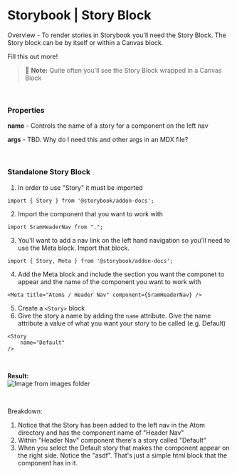 # Storybook | Story Block

Overview - To render stories in Storybook you'll need the Story Block. The Story block can be by itself or within a Canvas block.

<span class="warning">Fill this out more!</span>


> :memo: **Note:**  Quite often you'll see the Story Block wrapped in a Canvas Block

<br>

### Properties

**name** - Controls the name of a story for a component on the left nav

**args** - <span class="warning">TBD. Why do I need this and other args in an MDX file?</span>

<br>

### Standalone Story Block  
1. In order to use "Story" it must be imported 
```
import { Story } from '@storybook/addon-docs';
```
2. Import the component that you want to work with
```
import SramHeaderNav from ".";
```
3. You'll want to add a nav link on the left hand navigation so you'll need to use the Meta block. Import that block.
```
import { Story, Meta } from '@storybook/addon-docs';
```
4. Add the Meta block and include the section you want the componet to appear and the name of the component you want to work with
```
<Meta title="Atoms / Header Nav" component={SramHeaderNav} />
```
5. Create a `<Story>` block
6. Give the story a name by adding the `name` attribute.  Give the name attribute a value of what you want your story to be called (e.g. Default)  

```mdx
<Story 
    name="Default"
/>
```

<br>

**Result:**  
![Image from images folder](~@source/images/storybook/storybook-docBlocks/docBlock-story/story-block_standalone-example.png)

<br>

Breakdown:  
1. Notice that the Story has been added to the left nav in the Atom directory and has the component name of "Header Nav"
1. Within "Header Nav" component there's a story called "Default"
1. When you select the Default story that makes the component appear on the right side. Notice the "asdf". That's just a simple html block that the component has in it. 